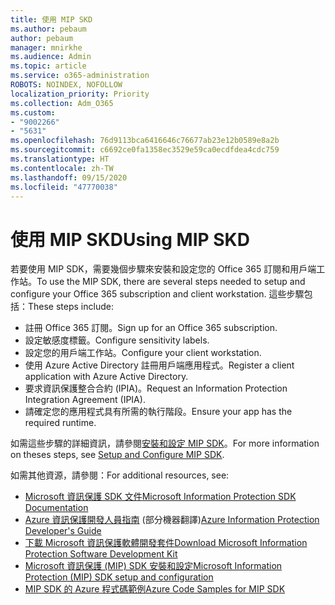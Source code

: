 ```yaml
---
title: 使用 MIP SKD
ms.author: pebaum
author: pebaum
manager: mnirkhe
ms.audience: Admin
ms.topic: article
ms.service: o365-administration
ROBOTS: NOINDEX, NOFOLLOW
localization_priority: Priority
ms.collection: Adm_O365
ms.custom:
- "9002266"
- "5631"
ms.openlocfilehash: 76d9113bca6416646c76677ab23e12b0589e8a2b
ms.sourcegitcommit: c6692ce0fa1358ec3529e59ca0ecdfdea4cdc759
ms.translationtype: HT
ms.contentlocale: zh-TW
ms.lasthandoff: 09/15/2020
ms.locfileid: "47770038"
---
```

# <a name="using-mip-skd"></a><span data-ttu-id="580b5-102">使用 MIP SKD</span><span class="sxs-lookup"><span data-stu-id="580b5-102">Using MIP SKD</span></span>

<span data-ttu-id="580b5-103">若要使用 MIP SDK，需要幾個步驟來安裝和設定您的 Office 365 訂閱和用戶端工作站。</span><span class="sxs-lookup"><span data-stu-id="580b5-103">To use the MIP SDK, there are several steps needed to setup and configure your Office 365 subscription and client workstation.</span></span> <span data-ttu-id="580b5-104">這些步驟包括：</span><span class="sxs-lookup"><span data-stu-id="580b5-104">These steps include:</span></span>

- <span data-ttu-id="580b5-105">註冊 Office 365 訂閱。</span><span class="sxs-lookup"><span data-stu-id="580b5-105">Sign up for an Office 365 subscription.</span></span>
- <span data-ttu-id="580b5-106">設定敏感度標籤。</span><span class="sxs-lookup"><span data-stu-id="580b5-106">Configure sensitivity labels.</span></span>
- <span data-ttu-id="580b5-107">設定您的用戶端工作站。</span><span class="sxs-lookup"><span data-stu-id="580b5-107">Configure your client workstation.</span></span>
- <span data-ttu-id="580b5-108">使用 Azure Active Directory 註冊用戶端應用程式。</span><span class="sxs-lookup"><span data-stu-id="580b5-108">Register a client application with Azure Active Directory.</span></span>
- <span data-ttu-id="580b5-109">要求資訊保護整合合約 (IPIA)。</span><span class="sxs-lookup"><span data-stu-id="580b5-109">Request an Information Protection Integration Agreement (IPIA).</span></span>
- <span data-ttu-id="580b5-110">請確定您的應用程式具有所需的執行階段。</span><span class="sxs-lookup"><span data-stu-id="580b5-110">Ensure your app has the required runtime.</span></span>

<span data-ttu-id="580b5-111">如需這些步驟的詳細資訊，請參閱[安裝和設定 MIP SDK](https://docs.microsoft.com/information-protection/develop/setup-configure-mip)。</span><span class="sxs-lookup"><span data-stu-id="580b5-111">For more information on theses steps, see [Setup and Configure MIP SDK](https://docs.microsoft.com/information-protection/develop/setup-configure-mip).</span></span>

<span data-ttu-id="580b5-112">如需其他資源，請參閱：</span><span class="sxs-lookup"><span data-stu-id="580b5-112">For additional resources, see:</span></span>

- [<span data-ttu-id="580b5-113">Microsoft 資訊保護 SDK 文件</span><span class="sxs-lookup"><span data-stu-id="580b5-113">Microsoft Information Protection SDK Documentation</span></span>](https://docs.microsoft.com/information-protection/develop/)
- <span data-ttu-id="580b5-114">[Azure 資訊保護開發人員指南](https://docs.microsoft.com/azure/information-protection/develop/developers-guide) \(部分機器翻譯\)</span><span class="sxs-lookup"><span data-stu-id="580b5-114">[Azure Information Protection Developer's Guide](https://docs.microsoft.com/azure/information-protection/develop/developers-guide)</span></span>
- [<span data-ttu-id="580b5-115">下載 Microsoft 資訊保護軟體開發套件</span><span class="sxs-lookup"><span data-stu-id="580b5-115">Download Microsoft Information Protection Software Development Kit</span></span>](https://www.microsoft.com/download/details.aspx?id=57392)
- [<span data-ttu-id="580b5-116">Microsoft 資訊保護 (MIP) SDK 安裝和設定</span><span class="sxs-lookup"><span data-stu-id="580b5-116">Microsoft Information Protection (MIP) SDK setup and configuration</span></span>](https://docs.microsoft.com/information-protection/develop/setup-configure-mip)
- [<span data-ttu-id="580b5-117">MIP SDK 的 Azure 程式碼範例</span><span class="sxs-lookup"><span data-stu-id="580b5-117">Azure Code Samples for MIP SDK</span></span>](https://azure.microsoft.com/resources/samples/?sort=0&term=mipsdk)
